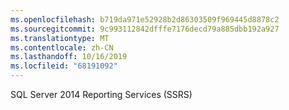 ```yaml
---
ms.openlocfilehash: b719da971e52928b2d86303509f969445d8878c2
ms.sourcegitcommit: 9c993112842dfffe7176decd79a885dbb192a927
ms.translationtype: MT
ms.contentlocale: zh-CN
ms.lasthandoff: 10/16/2019
ms.locfileid: "68191092"
---
```

SQL Server 2014 Reporting Services \(SSRS\)
